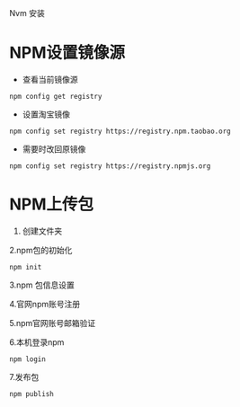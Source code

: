 Nvm 安装

# NPM设置镜像源

- 查看当前镜像源

```
npm config get registry
```

- 设置淘宝镜像

```
npm config set registry https://registry.npm.taobao.org
```

- 需要时改回原镜像

```
npm config set registry https://registry.npmjs.org
```



# NPM上传包

1. 创建文件夹

2.npm包的初始化

```
npm init 
```

3.npm 包信息设置

4.官网npm账号注册

5.npm官网账号邮箱验证

6.本机登录npm

```
npm login
```

7.发布包 

```
npm publish
```

